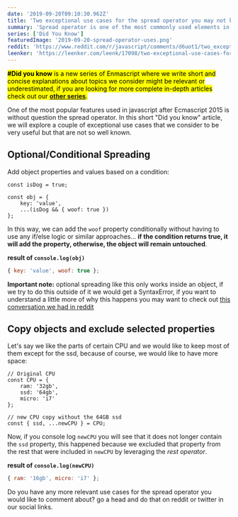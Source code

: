 ```yaml
---
date: '2019-09-20T09:10:30.962Z'
title: 'Two exceptional use cases for the spread operator you may not know of'
summary: 'Spread operator is one of the most commonly used elements in the javascript toolbox, this mini-article will show you a couple of highly productive and efficient uses for the spread operator.'
series: ['Did You Know']
featuredImage: '2019-09-20-spread-operator-uses.png'
reddit: 'https://www.reddit.com/r/javascript/comments/d6uot1/two_exceptional_use_cases_for_the_spread_operator/'
leenker: 'https://leenker.com/leenk/17098/two-exceptional-use-cases-for-the-spread-operator-you-may-not-know-of'
---
```


<mark>**#Did you know** is a new series of Enmascript where we write short and concise explanations about topics we consider might be relevant or underestimated, if you are looking for more complete in-depth articles check out our **[other series](/series)**.</mark>

One of the most popular features used in javascript after Ecmascript 2015 is without question the spread operator. In this short "Did you know" article, we will explore a couple of exceptional use cases that we consider to be very useful but that are not so well known.

## Optional/Conditional Spreading

Add object properties and values based on a condition:

```javascript{5}
const isDog = true;

const obj = {
    key: 'value',
    ...(isDog && { woof: true })
};
```

In this way, we can add the `woof` property conditionally without having to use any if/else logic or similar approaches... **if the condition returns true, it will add the property, otherwise, the object will remain untouched**.

**result of `console.log(obj)`**

```javascript
{ key: 'value', woof: true };
```

**Important note:** optional spreading like this only works inside an object, if we try to do this outside of it we would get a SyntaxError, if you want to understand a little more of why this happens you may want to check out [this conversation we had in reddit](https://www.reddit.com/r/javascript/comments/d6uot1/two_exceptional_use_cases_for_the_spread_operator/#t1_f0vnwpg)

## Copy objects and exclude selected properties

Let's say we like the parts of certain CPU and we would like to keep most of them except for the ssd, because of course, we would like to have more space:

```javascript{9}
// Original CPU
const CPU = {
    ram: '32gb',
    ssd: '64gb',
    micro: 'i7'
};

// new CPU copy without the 64GB ssd
const { ssd, ...newCPU } = CPU;
```

Now, if you console log `newCPU` you will see that it does not longer contain the `ssd` property, this happened because we excluded that property from the rest that were included in `newCPU` by leveraging the _rest operator_.

**result of `console.log(newCPU)`**

```javascript
{ ram: '16gb', micro: 'i7' };
```

Do you have any more relevant use cases for the spread operator you would like to comment about? go a head and do that on reddit or twitter in our social links.
